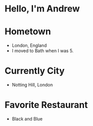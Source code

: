 # Hello, I'm Andrew

# Hometown
  * London, England
  * I moved to Bath when I was 5.

# Currently City
  * Notting Hill, London

# Favorite Restaurant
  * Black and Blue